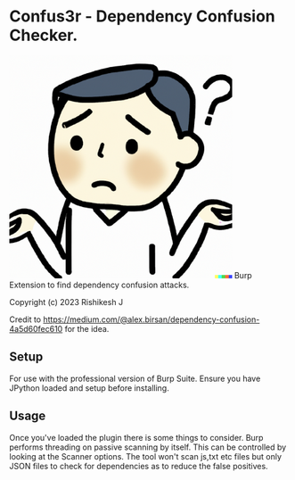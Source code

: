 #  Confus3r - Dependency Confusion Checker.
<img src="gitimg/DALL-E.png" width="400"/>
Burp Extension to find dependency confusion attacks. 
 
Copyright (c) 2023 Rishikesh J


Credit to https://medium.com/@alex.birsan/dependency-confusion-4a5d60fec610 for the idea.

## Setup
For use with the professional version of Burp Suite. Ensure you have JPython loaded and setup
before installing.

## Usage

Once you've loaded the plugin there is some things to consider.
Burp performs threading on passive scanning by itself. This can be controlled by looking at the Scanner options.
The tool won't scan js,txt etc files but only JSON files to check for dependencies as to reduce the false positives.

